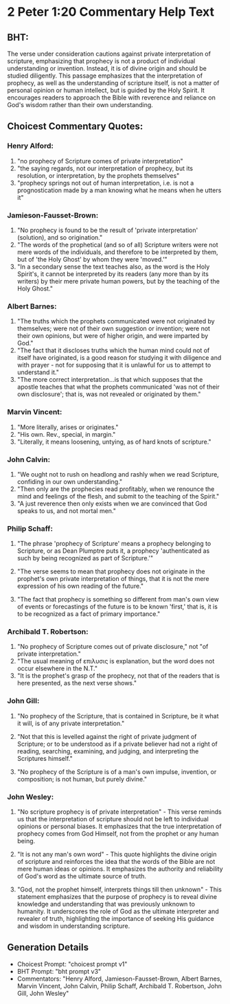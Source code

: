 # 2 Peter 1:20 Commentary Help Text

## BHT:
The verse under consideration cautions against private interpretation of scripture, emphasizing that prophecy is not a product of individual understanding or invention. Instead, it is of divine origin and should be studied diligently. This passage emphasizes that the interpretation of prophecy, as well as the understanding of scripture itself, is not a matter of personal opinion or human intellect, but is guided by the Holy Spirit. It encourages readers to approach the Bible with reverence and reliance on God's wisdom rather than their own understanding.

## Choicest Commentary Quotes:
### Henry Alford:
1. "no prophecy of Scripture comes of private interpretation"
2. "the saying regards, not our interpretation of prophecy, but its resolution, or interpretation, by the prophets themselves"
3. "prophecy springs not out of human interpretation, i.e. is not a prognostication made by a man knowing what he means when he utters it"

### Jamieson-Fausset-Brown:
1. "No prophecy is found to be the result of 'private interpretation' (solution), and so origination." 
2. "The words of the prophetical (and so of all) Scripture writers were not mere words of the individuals, and therefore to be interpreted by them, but of 'the Holy Ghost' by whom they were 'moved.'"
3. "In a secondary sense the text teaches also, as the word is the Holy Spirit's, it cannot be interpreted by its readers (any more than by its writers) by their mere private human powers, but by the teaching of the Holy Ghost."

### Albert Barnes:
1. "The truths which the prophets communicated were not originated by themselves; were not of their own suggestion or invention; were not their own opinions, but were of higher origin, and were imparted by God."
2. "The fact that it discloses truths which the human mind could not of itself have originated, is a good reason for studying it with diligence and with prayer - not for supposing that it is unlawful for us to attempt to understand it."
3. "The more correct interpretation...is that which supposes that the apostle teaches that what the prophets communicated 'was not of their own disclosure'; that is, was not revealed or originated by them."

### Marvin Vincent:
1. "More literally, arises or originates."
2. "His own. Rev., special, in margin."
3. "Literally, it means loosening, untying, as of hard knots of scripture."

### John Calvin:
1. "We ought not to rush on headlong and rashly when we read Scripture, confiding in our own understanding."
2. "Then only are the prophecies read profitably, when we renounce the mind and feelings of the flesh, and submit to the teaching of the Spirit."
3. "A just reverence then only exists when we are convinced that God speaks to us, and not mortal men."

### Philip Schaff:
1. "The phrase 'prophecy of Scripture' means a prophecy belonging to Scripture, or as Dean Plumptre puts it, a prophecy 'authenticated as such by being recognized as part of Scripture.'" 

2. "The verse seems to mean that prophecy does not originate in the prophet's own private interpretation of things, that it is not the mere expression of his own reading of the future." 

3. "The fact that prophecy is something so different from man's own view of events or forecastings of the future is to be known 'first,' that is, it is to be recognized as a fact of primary importance."

### Archibald T. Robertson:
1. "No prophecy of Scripture comes out of private disclosure," not "of private interpretation."
2. "The usual meaning of επιλυσις is explanation, but the word does not occur elsewhere in the N.T."
3. "It is the prophet's grasp of the prophecy, not that of the readers that is here presented, as the next verse shows."

### John Gill:
1. "No prophecy of the Scripture, that is contained in Scripture, be it what it will, is of any private interpretation." 

2. "Not that this is levelled against the right of private judgment of Scripture; or to be understood as if a private believer had not a right of reading, searching, examining, and judging, and interpreting the Scriptures himself."

3. "No prophecy of the Scripture is of a man's own impulse, invention, or composition; is not human, but purely divine."

### John Wesley:
1. "No scripture prophecy is of private interpretation" - This verse reminds us that the interpretation of scripture should not be left to individual opinions or personal biases. It emphasizes that the true interpretation of prophecy comes from God Himself, not from the prophet or any human being.

2. "It is not any man's own word" - This quote highlights the divine origin of scripture and reinforces the idea that the words of the Bible are not mere human ideas or opinions. It emphasizes the authority and reliability of God's word as the ultimate source of truth.

3. "God, not the prophet himself, interprets things till then unknown" - This statement emphasizes that the purpose of prophecy is to reveal divine knowledge and understanding that was previously unknown to humanity. It underscores the role of God as the ultimate interpreter and revealer of truth, highlighting the importance of seeking His guidance and wisdom in understanding scripture.


## Generation Details
- Choicest Prompt: "choicest prompt v1"
- BHT Prompt: "bht prompt v3"
- Commentators: "Henry Alford, Jamieson-Fausset-Brown, Albert Barnes, Marvin Vincent, John Calvin, Philip Schaff, Archibald T. Robertson, John Gill, John Wesley"
